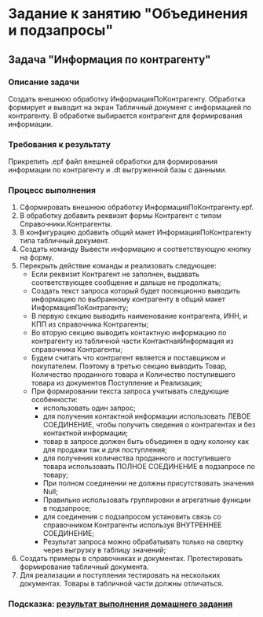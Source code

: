 # Задание к занятию "Объединения и подзапросы"

## Задача "Информация по контрагенту"

### Описание задачи

Создать внешнюю обработку ИнформацияПоКонтрагенту. Обработка формирует и выводит на экран Табличный документ с информацией по контрагенту. В обработке выбирается контрагент для формирования информации.

### Требования к результату

Прикрепить .epf файл внешней обработки для формирования информации по контрагенту и .dt выгруженной базы с данными.


### Процесс выполнения

1. Сформировать внешнюю обработку ИнформацияПоКонтрагенту.epf.
2. В обработку добавить реквизит формы Контрагент с типом Справочники.Контрагенты.
3. В конфигурацию добавить общий макет ИнформацияПоКонтрагенту типа табличный документ.
4. Создать команду Вывести информацию и соответствующую кнопку на форму.
5. Перекрыть действие команды и реализовать следующее:
   * Если реквизит Контрагент не заполнен, выдавать соответствующее сообщение и дальше не продолжать;
   * Создать текст запроса который будет посекционно выводить информацию по выбранному контрагенту в общий макет ИнформацияПоКонтрагенту;
   * В первую секцию выводить наименование контрагента, ИНН, и КПП из справочника Контрагенты;
   * Во вторую секцию выводить контактную информацию по контрагенту из табличной части КонтактнаяИнформация из справочника Контрагенты;
   * Будем считать что контрагент является и поставщиком и покупателем. Поэтому в третью секцию выводить Товар, Количество проданного товара и Количество поступившего 
     товара из документов Поступление и Реализация;
   * При формировании текста запроса учитывать следующие особенности:
     - использовать один запрос;
     - для получения контактной информации использовать ЛЕВОЕ СОЕДИНЕНИЕ, чтобы получить сведения о контрагентах и без контактной информации;
     - товар в запросе должен быть объединен в одну колонку как для продажи так и для поступления;
     - для получения количества проданного и поступившего товара использовать ПОЛНОЕ СОЕДИНЕНИЕ в подзапросе по товару;
     - При полном соединении не должны присутствовать значения Null;
     - Правильно использовать группировки и агрегатные функции в подзапросе;
     - для соединения с подзапросом установить связь со справочником Контрагенты используя ВНУТРЕННЕЕ СОЕДИНЕНИЕ;
     - Результат запроса можно обрабатывать только на свертку через выгрузку в таблицу значений;
6. Создать примеры в справочниках и документах. Протестировать формирование табличный документа. 
7. Для реализации и поступления тестировать на нескольких документах. Товары в табличной части должны отличаться.

### Подсказка: [результат выполнения домашнего задания](Examples/homework-6-4-example.md)
